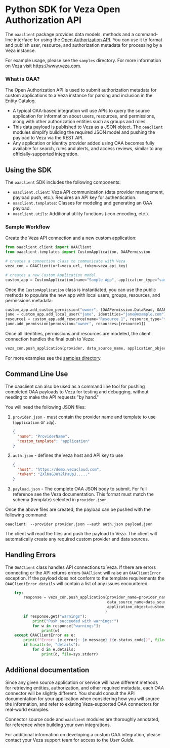 # Python SDK for Veza Open Authorization API

The `oaaclient` package provides data models, methods and a command-line interface for using the [Open Authorization API](https://github.com/Veza). You can use it to format and publish user, resource, and authorization metadata for processing by a Veza instance.

For example usage, please see the `samples` directory. For more information on Veza visit https://www.veza.com.

### What is OAA?

The Open Authorization API is used to submit authorization metadata for custom applications to a Veza instance for parsing and inclusion in the Entity Catalog.

- A typical OAA-based integration will use APIs to query the source application for information about users, resources, and permissions, along with other authorization entities such as groups and roles.
- This data payload is published to Veza as a JSON object. The `oaaclient` modules simplify building the required JSON model and pushing the payload to Veza via the REST API.
- Any application or identity provider added using OAA becomes fully available for search, rules and alerts, and access reviews, similar to any officially-supported integration.

## Using the SDK

The `oaaclient` SDK includes the following components:

- `oaaclient.client`: Veza API communication (data provider management, payload push, etc.). Requires an API key for authentication.
- `oaaclient.templates`: Classes for modeling and generating an OAA payload.
- `oaaclient.utils`: Additional utility functions (icon encoding, etc.).

### Sample Workflow

Create the Veza API connection and a new custom application:

```python
from oaaclient.client import OAAClient
from oaaclient.templates import CustomApplication, OAAPermission

# creates a connection class to communicate with Veza
veza_con = OAAClient(url=veza_url, token=veza_api_key)

# creates a new Custom Application model
custom_app = CustomApplication(name="Sample App", application_type="sample")
```

Once the `CustomApplication` class is instantiated, you can use the public methods to populate the new app with local users, groups, resources, and permissions metadata:

```python
custom_app.add_custom_permission("owner", [OAAPermission.DataRead, OAAPermission.DataWrite])
jane = custom_app.add_local_user("jane", identities="jane@example.com")
resource1 = custom_app.add_resource(name="Resource 1", resource_type="thing")
jane.add_permission(permission="owner", resources=[resource1])
```

Once all identities, permissions and resources are modeled, the client connection handles the final push to Veza:

```python
veza_con.push_application(provider, data_source_name, application_object=custom_app)
```

For more examples see the [samples directory](https://github.com/Veza/oaaclient-py/tree/main/samples).

## Command Line Use

The oaaclient can also be used as a command line tool for pushing completed OAA payloads to Veza for testing and debugging, without needing to make the API requests "by hand."

You will need the following JSON files:

1. `provider.json` - must contain the provider name and template to use (`application` or `idp`).

   ```json
   {
     "name": "ProviderName",
     "custom_template": "application"
   }
   ```

2. `auth.json` - defines the Veza host and API key to use

     ```json
     {
       "host": "https://demo.vezacloud.com",
       "token": "ZXlKaGJHY2lPaUpJ....."
     }
     ```

3. `payload.json` - The complete OAA JSON body to submit. For full reference see the Veza documentation. This format must match the schema (template) selected in `provider.json`.

Once the above files are created, the payload can be pushed with the following command:

```shell
oaaclient  --provider provider.json --auth auth.json payload.json
```

The client will read the files and push the payload to Veza. The client will automatically create any required custom provider and data sources.

## Handling Errors

The `OAAClient` class handles API connections to Veza. If there are errors connecting or the API returns errors
`OAAClient` will raise an `OAAClientError` exception. If the payload does not conform to the template requirements the
`OAAClientError.details` will contain a list of any issues encountered.

```python
    try:
        response = veza_con.push_application(provider_name=provider_name,
                                             data_source_name=data_source_name,
                                             application_object=custom_app,
                                            )
        if response.get("warnings"):
            print("Push succeeded with warnings:")
            for w in response["warnings"]:
                print(w)
    except OAAClientError as e:
        print(f"Error: {e.error}: {e.message} ({e.status_code})", file=sys.stderr)
        if hasattr(e, "details"):
            for d in e.details:
                print(d, file=sys.stderr)
```

## Additional documentation

Since any given source application or service will have different methods for retrieving entities, authorization, and other required metadata, each OAA connector will be slightly different. You should consult the API documentation for your application when considering how you will source the information, and refer to existing Veza-supported OAA connectors for real-world examples.

Connector source code and `oaaclient` modules are thoroughly annotated, for reference when building your own integrations.

For additional information on developing a custom OAA integration, please contact your Veza support team for access to the *User Guide*.
